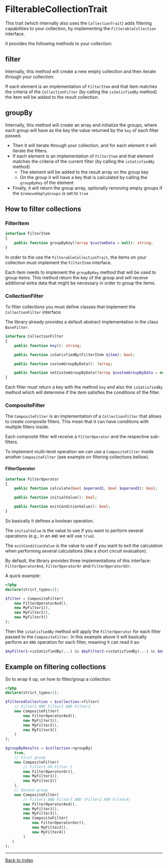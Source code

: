 # FilterableCollectionTrait

This trait (which internally also uses the `CollectionTrait`) adds filtering capabilities to your collection, by implementing the `FilterableCollection` interface.

It provides the following methods to your collection:

## filter

Internally, this method will create a new empty collection and then iterate through your collection:

If each element is an implementation of `FilterItem` and that item matches the criteria of the `CollectionFilter` (by calling the `isSatisfiedBy` method) the item will be added to the result collection.  

## groupBy

Internally, this method will create an array and initialize the groups, where each group will have as the key the value returned by the `key` of each filter passed.

- Then it will iterate through your collection, and for each element it will iterate the filters.
- If each element is an implementation of `FilterItem` and that element matches the criteria of the current filter (by calling the `isSatisfiedBy` method)
  - The element will be added to the result array on the group key
  - On the group it will have a key that is calculated by calling the `groupByKey` of the element
- Finally, it will return the group array, optionally removing empty groups if the `$removeEmptyGroups` is set to `true`

## How to filter collections

### FilterItem

```php
interface FilterItem
{
    public function groupByKey(?array $customData = null): string;
}
```

In order to the use the `FilterableCollectionTrait`, the items on your collection must implement the `FilterItem` interface.

Each item needs to implement the `groupByKey` method that will be used to group items. This method return the key of the group and will receive additional extra data that might be necessary in order to group the items.

### CollectionFilter

To filter collections you must define classes that implement the `CollectionFilter` interface.

The library already provides a default abstract implementation in the class `BaseFilter`.

```php
interface CollectionFilter
{
    public function key(): string;

    public function isSatisfiedBy(FilterItem $item): bool;

    public function customGroupByData(): ?array;

    public function setCustomGroupByData(?array $customGroupByData = null): CollectionFilter;
}
```

Each filter must return a key with the method `key` and also the `isSatisfiedBy` method which will determine if the item satisfies the conditions of the filter.

### CompositeFilter

The `CompositeFilter` is an implementation of a `CollectionFilter` that allows to create composite filters. This mean that it can have conditions with multiple filters inside.

Each composite filter will receive a `FilterOperator` and the respective sub-filters.

To implement multi-level operation we can use a `CompositeFilter` inside another `CompositeFilter` (see example on filtering collections bellow).

#### FilterOperator

```php
interface FilterOperator
{
    public function calculate(bool $operand1, bool $operand2): bool;

    public function initialValue(): bool;

    public function exitConditionValue(): bool;
}
```

So basically it defines a boolean operation.

The `initialValue` is the value to use if you want to perform several operations (e.g., in an `AND` we will use `true`).

The `exitConditionValue` is the value to use if you want to exit the calculation when performing several calculations (like a short circuit evaluation).

By default, the library provides three implementations of this interface: `FilterOperatorAnd`, `FilterOperatorOr` and `FilterOperatorXOr`.

A quick example:
```php
<?php
declare(strict_types=1);

$filter = CompositeFilter(
    new FilterOperatorAnd(),
    new MyFilter1(),
    new MyFilter2(),
    new MyFilter3()
);
```

Then the `isSatisfiedBy` method will apply the `FilterOperator` for each filter passed to the `CompositeFilter`. In this example above it will basically perform an `AND` operation for each filter, meaning it can read it as:

```php
$myFilter1->isSatisfiedBy(...) && $myFilter2->isSatisfiedBy(...) && $myFilter3->isSatisfiedBy(...)  
```

## Example on filtering collections

So to wrap it up, on how to filter/group a collection:

```php
<?php
declare(strict_types=1);

$filteredCollection = $collection->filter(
    // Filter1 AND Filter2 AND Filter3    
    new CompositeFilter(
        new FilterOperatorAnd(),
        new MyFilter1(),
        new MyFilter2(),
        new MyFilter3()
    )
);

$groupByResults = $collection->groupBy(
    true,
    // First group
    new CompositeFilter(
        // Filter1 OR Filter 2
        new FilterOperatorOr(),
        new MyFilter1(),
        new MyFilter2()
    ),
    // Second group
    new CompositeFilter(
        // Filter1 AND Filter3 AND (Filter2 XOR Filter4) 
        new FilterOperatorAnd(),
        new MyFilter1(),
        new MyFilter3(),
        new CompositeFilter(
            new FilterOperatorXor(),
            new MyFilter2(),
            new MyFilter4()
        )
   )
);
```

---

[Back to Index](../README.md)
